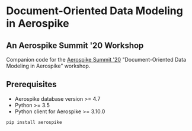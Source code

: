 # Document-Oriented Data Modeling in Aerospike
## An Aerospike Summit '20 Workshop

Companion code for the [Aerospike Summit '20](https://www.aerospike.com/summit/#agenda) "Document-Oriented Data Modeling in Aerospike" workshop.

## Prerequisites
 * Aerospike database version >= 4.7
 * Python >= 3.5
 * Python client for Aerospike >= 3.10.0

`pip install aerospike`
